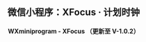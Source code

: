 <h2 align=center>微信小程序：XFocus · 计划时钟</h2>
<h4 align=center>WXminiprogram - XFocus （更新至 V-1.0.2）</h4>
